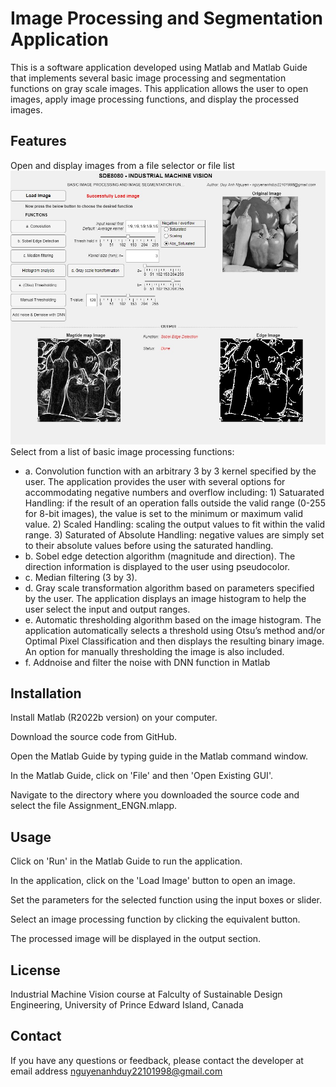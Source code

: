 # Image Processing and Segmentation Application
This is a software application developed using Matlab and Matlab Guide that implements several basic image processing and segmentation functions on gray scale images. This application allows the user to open images, apply image processing functions, and display the processed images.

## Features
Open and display images from a file selector or file list
![Example Image](./sobel.jpg "Example Image")
Select from a list of basic image processing functions:
* a. Convolution function with an arbitrary 3 by 3 kernel specified by the user. The application provides the user with several options for accommodating negative numbers and overflow including: 1) Satuarated Handling:  if the result of an operation falls outside the valid range (0-255 for 8-bit images), the value is set to the minimum or maximum valid value. 2) Scaled Handling: scaling the output values to fit within the valid range. 3) Saturated of Absolute Handling: negative values are simply set to their absolute values before using the saturated handling.
* b. Sobel edge detection algorithm (magnitude and direction). The direction information is displayed to the user using pseudocolor.
* c. Median filtering (3 by 3).
* d. Gray scale transformation algorithm based on parameters specified by the user. The application displays an image histogram to help the user select the input and output ranges.
* e. Automatic thresholding algorithm based on the image histogram. The application automatically selects a threshold using Otsu’s method and/or Optimal Pixel Classification and then displays the resulting binary image. An option for manually thresholding the image is also included.
* f. Addnoise and filter the noise with DNN function in Matlab

## Installation
Install Matlab (R2022b version) on your computer.

Download the source code from GitHub.

Open the Matlab Guide by typing guide in the Matlab command window.

In the Matlab Guide, click on 'File' and then 'Open Existing GUI'.

Navigate to the directory where you downloaded the source code and select the file Assignment_ENGN.mlapp.

## Usage
Click on 'Run' in the Matlab Guide to run the application.

In the application, click on the 'Load Image' button to open an image.

Set the parameters for the selected function using the input boxes or slider.

Select an image processing function by clicking the equivalent button.

The processed image will be displayed in the output section.

## License
Industrial Machine Vision course at Falculty of Sustainable Design Engineering, University of Prince Edward Island, Canada

## Contact
If you have any questions or feedback, please contact the developer at email address nguyenanhduy22101998@gmail.com

